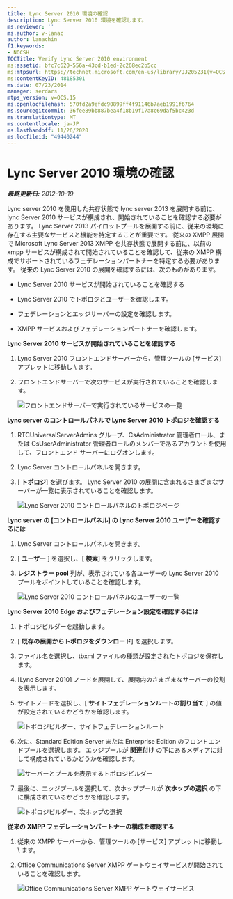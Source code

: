 ```yaml
---
title: Lync Server 2010 環境の確認
description: Lync Server 2010 環境を確認します。
ms.reviewer: ''
ms.author: v-lanac
author: lanachin
f1.keywords:
- NOCSH
TOCTitle: Verify Lync Server 2010 environment
ms:assetid: bfc7c620-556a-43cd-b1ed-2c268ec2b5cc
ms:mtpsurl: https://technet.microsoft.com/en-us/library/JJ205231(v=OCS.15)
ms:contentKeyID: 48185301
ms.date: 07/23/2014
manager: serdars
mtps_version: v=OCS.15
ms.openlocfilehash: 570fd2a9efdc90899ff4f91146b7aeb1991f6764
ms.sourcegitcommit: 36fee89bb887bea4f18b19f17a8c69daf5bc423d
ms.translationtype: MT
ms.contentlocale: ja-JP
ms.lasthandoff: 11/26/2020
ms.locfileid: "49440244"
---
```

# <a name="verify-lync-server-2010-environment"></a>Lync Server 2010 環境の確認

<div data-xmlns="http://www.w3.org/1999/xhtml">

<div class="topic" data-xmlns="http://www.w3.org/1999/xhtml" data-msxsl="urn:schemas-microsoft-com:xslt" data-cs="https://msdn.microsoft.com/">

<div data-asp="https://msdn2.microsoft.com/asp">



</div>

<div id="mainSection">

<div id="mainBody">

<span> </span>

_**最終更新日:** 2012-10-19_

Lync server 2010 を使用した共存状態で lync server 2013 を展開する前に、lync Server 2010 サービスが構成され、開始されていることを確認する必要があります。 Lync Server 2013 パイロットプールを展開する前に、従来の環境に存在する主要なサービスと機能を特定することが重要です。 従来の XMPP 展開で Microsoft Lync Server 2013 XMPP を共存状態で展開する前に、以前の xmpp サービスが構成されて開始されていることを確認して、従来の XMPP 構成でサポートされているフェデレーションパートナーを特定する必要があります。 従来の Lync Server 2010 の展開を確認するには、次のものがあります。

  - Lync Server 2010 サービスが開始されていることを確認する

  - Lync Server 2010 でトポロジとユーザーを確認します。

  - フェデレーションとエッジサーバーの設定を確認します。

  - XMPP サービスおよびフェデレーションパートナーを確認します。

**Lync Server 2010 サービスが開始されていることを確認する**

1.  Lync Server 2010 フロントエンドサーバーから、管理ツールの [サービス] アプレットに移動し \\ ます。

2.  フロントエンドサーバーで次のサービスが実行されていることを確認します。
    
    ![フロントエンドサーバーで実行されているサービスの一覧](images/JJ205231.639f2729-b759-4d8e-b4ad-59d7f68adcd2(OCS.15).jpg "フロントエンドサーバーで実行されているサービスの一覧")

**Lync server のコントロールパネルで Lync Server 2010 トポロジを確認する**

1.  RTCUniversalServerAdmins グループ、CsAdministrator 管理者ロール、または CsUserAdministrator 管理者ロールのメンバーであるアカウントを使用して、フロントエンド サーバーにログオンします。

2.  Lync Server コントロールパネルを開きます。

3.  [ **トポロジ**] を選びます。 Lync Server 2010 の展開に含まれるさまざまなサーバーが一覧に表示されていることを確認します。
    
    ![Lync Server 2010 コントロールパネルのトポロジページ](images/JJ205231.338ce4fb-2162-4176-a249-ec4ae021fa6a(OCS.15).jpg "Lync Server 2010 コントロールパネルのトポロジページ")

**Lync server の [コントロールパネル] の Lync Server 2010 ユーザーを確認するには**

1.  Lync Server コントロールパネルを開きます。

2.  [ **ユーザー** ] を選択し、[ **検索**] をクリックします。

3.  **レジストラー pool** 列が、表示されている各ユーザーの Lync Server 2010 プールをポイントしていることを確認します。
    
    ![Lync Server 2010 コントロールパネルのユーザーの一覧](images/JJ205231.a9378c40-7a52-4c78-ad83-1463847c9edb(OCS.15).jpg "Lync Server 2010 コントロールパネルのユーザーの一覧")

**Lync Server 2010 Edge およびフェデレーション設定を確認するには**

1.  トポロジビルダーを起動します。

2.  [ **既存の展開からトポロジをダウンロード**] を選択します。

3.  ファイル名を選択し、tbxml ファイルの種類が設定されたトポロジを保存します。

4.  [Lync Server 2010] ノードを展開して、展開内のさまざまなサーバーの役割を表示します。

5.  サイトノードを選択し、[ **サイトフェデレーションルートの割り当て** ] の値が設定されているかどうかを確認します。
    
    ![トポロジビルダー、サイトフェデレーションルート](images/JJ205231.87de3735-af7e-4280-8d72-c42cb0ea1c05(OCS.15).jpg "トポロジビルダー、サイトフェデレーションルート")

6.  次に、Standard Edition Server または Enterprise Edition のフロントエンドプールを選択します。 エッジプールが **関連付け** の下にあるメディアに対して構成されているかどうかを確認します。
    
    ![サーバーとプールを表示するトポロジビルダー](images/JJ205231.5ad5ea3b-b122-44dd-8968-f1147d6d45f1(OCS.15).jpg "サーバーとプールを表示するトポロジビルダー")

7.  最後に、エッジプールを選択して、次ホッププールが **次ホップの選択** の下に構成されているかどうかを確認します。
    
    ![トポロジビルダー、次ホップの選択](images/JJ205231.3121e723-fba7-498e-a786-bde7be1a55e2(OCS.15).jpg "トポロジビルダー、次ホップの選択")

**従来の XMPP フェデレーションパートナーの構成を確認する**

1.  従来の XMPP サーバーから、管理ツールの [サービス] アプレットに移動し \\ ます。

2.  Office Communications Server XMPP ゲートウェイサービスが開始されていることを確認します。
    
    ![Office Communications Server XMPP ゲートウェイサービス](images/JJ721906.23223724-3c4b-4cb9-ace2-1cab2c3c91c3(OCS.15).jpg "Office Communications Server XMPP ゲートウェイサービス")

</div>

<span> </span>

</div>

</div>

</div>

